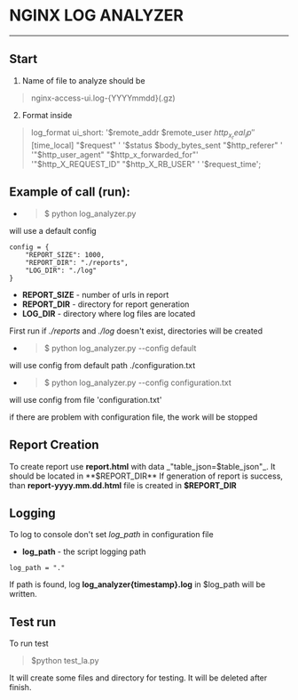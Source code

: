 # NGINX LOG ANALYZER
***

## Start
1. Name of file to analyze should be
 > nginx-access-ui.log-{YYYYmmdd}(.gz)

2. Format inside
> log_format ui_short: '$remote_addr  $remote_user $http_x_real_ip'
                      '[$time_local] "$request" '
                      '$status $body_bytes_sent "$http_referer" '
                      '"$http_user_agent" "$http_x_forwarded_for"'
                      '"$http_X_REQUEST_ID" "$http_X_RB_USER" '
                      '$request_time';

## Example of call (run): 

* > $ python log_analyzer.py

will use a default config

```
config = {
    "REPORT_SIZE": 1000,
    "REPORT_DIR": "./reports",
    "LOG_DIR": "./log"
}
```
* **REPORT_SIZE** - number of urls in report
* **REPORT_DIR** - directory for report generation
* **LOG_DIR** - directory where log files are located

First run if _./reports_ and _./log_ doesn't exist, directories will be created

* > $ python log_analyzer.py --config default

will use config from default path ./configuration.txt

* > $ python log_analyzer.py --config configuration.txt

will use config from file 'configuration.txt'

if there are problem with configuration file, the work will be stopped

## Report Creation
To create report use **report.html** with data _"table_json=$table_json"_.
It should be located in **$REPORT_DIR**
If generation of report is success, than **report-yyyy.mm.dd.html** file is created in **$REPORT_DIR** 

## Logging
To log to console don't set _log_path_ in configuration file
* **log_path** - the script logging path

```
log_path = "."
```

If path is found, log **log_analyzer{timestamp}.log** in $log_path will be written.

## Test run
To run test

> $python test_la.py

It will create some files and directory for testing.
It will be deleted after finish.
